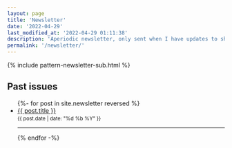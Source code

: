 ```yaml
---
layout: page
title: 'Newsletter'
date: '2022-04-29'
last_modified_at: '2022-04-29 01:11:38'
description: 'Aperiodic newsletter, only sent when I have updates to share, mostly about releases or facts from the audio and game industries.'
permalink: '/newsletter/'
---
```

{% include pattern-newsletter-sub.html %}

## Past issues

<ul>
  {%- for post in site.newsletter reversed %}
  <li>
    <a href="{{ post.url }}" title="Read the post">{{ post.title }}</a><br>
    <small>{{ post.date | date: "%d %b %Y" }}</small>
  </li>
  <hr>
  {% endfor -%}
</ul>